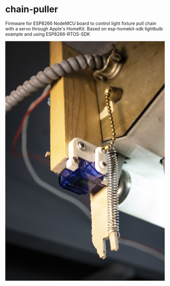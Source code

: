# chain-puller
Firmware for ESP8266 NodeMCU board to control light fixture pull chain with a servo through Apple's HomeKit. Based on esp-homekit-sdk lightbulb example and using ESP8266-RTOS-SDK


![Photo1](photo1.jpg)
